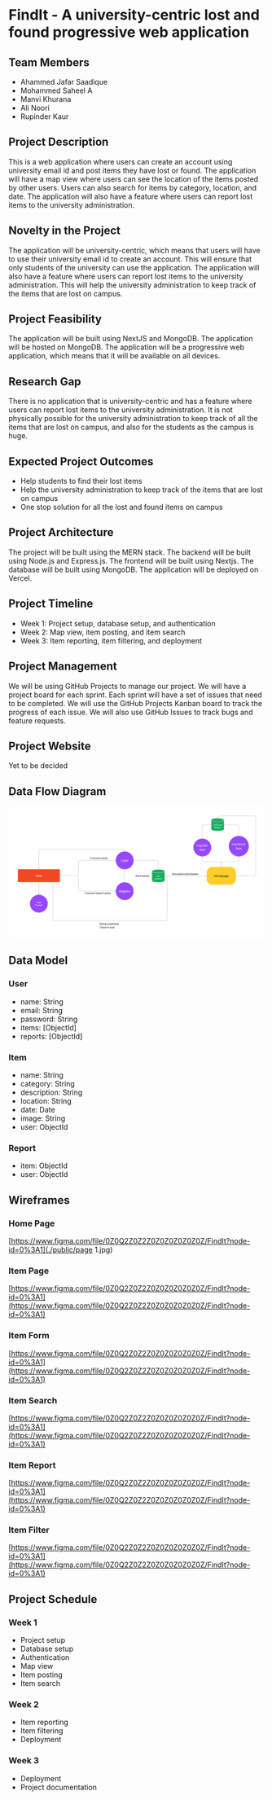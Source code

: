 # FindIt - A university-centric lost and found progressive web application

## Team Members

- Ahammed Jafar Saadique
- Mohammed Saheel A
- Manvi Khurana
- Ali Noori
- Rupinder Kaur

## Project Description

This is a web application where users can create an account using university email id and post items they have lost or found. The application will have a map view where users can see the location of the items posted by other users. Users can also search for items by category, location, and date. The application will also have a feature where users can report lost items to the university administration.

## Novelty in the Project

The application will be university-centric, which means that users will have to use their university email id to create an account. This will ensure that only students of the university can use the application. The application will also have a feature where users can report lost items to the university administration. This will help the university administration to keep track of the items that are lost on campus.

## Project Feasibility

The application will be built using NextJS and MongoDB. The application will be hosted on MongoDB. The application will be a progressive web application, which means that it will be available on all devices.

## Research Gap

There is no application that is university-centric and has a feature where users can report lost items to the university administration. It is not physically possible for the university administration to keep track of all the items that are lost on campus, and also for the students as the campus is huge.

## Expected Project Outcomes

- Help students to find their lost items
- Help the university administration to keep track of the items that are lost on campus
- One stop solution for all the lost and found items on campus

## Project Architecture

The project will be built using the MERN stack. The backend will be built using Node.js and Express.js. The frontend will be built using Nextjs. The database will be built using MongoDB. The application will be deployed on Vercel.

## Project Timeline

- Week 1: Project setup, database setup, and authentication
- Week 2: Map view, item posting, and item search
- Week 3: Item reporting, item filtering, and deployment

## Project Management

We will be using GitHub Projects to manage our project. We will have a project board for each sprint. Each sprint will have a set of issues that need to be completed. We will use the GitHub Projects Kanban board to track the progress of each issue. We will also use GitHub Issues to track bugs and feature requests.

## Project Website

Yet to be decided

## Data Flow Diagram

![Data Flow Diagram](./public/dfd.png)

## Data Model

### User

- name: String
- email: String
- password: String
- items: [ObjectId]
- reports: [ObjectId]

### Item

- name: String
- category: String
- description: String
- location: String
- date: Date
- image: String
- user: ObjectId

### Report

- item: ObjectId
- user: ObjectId

## Wireframes

### Home Page

[https://www.figma.com/file/0Z0Q2Z0Z2Z0Z0Z0Z0Z0Z0Z/FindIt?node-id=0%3A1](./public/page 1.jpg)

### Item Page

[https://www.figma.com/file/0Z0Q2Z0Z2Z0Z0Z0Z0Z0Z0Z/FindIt?node-id=0%3A1](https://www.figma.com/file/0Z0Q2Z0Z2Z0Z0Z0Z0Z0Z0Z/FindIt?node-id=0%3A1)

### Item Form

[https://www.figma.com/file/0Z0Q2Z0Z2Z0Z0Z0Z0Z0Z0Z/FindIt?node-id=0%3A1](https://www.figma.com/file/0Z0Q2Z0Z2Z0Z0Z0Z0Z0Z0Z/FindIt?node-id=0%3A1)

### Item Search

[https://www.figma.com/file/0Z0Q2Z0Z2Z0Z0Z0Z0Z0Z0Z/FindIt?node-id=0%3A1](https://www.figma.com/file/0Z0Q2Z0Z2Z0Z0Z0Z0Z0Z0Z/FindIt?node-id=0%3A1)

### Item Report

[https://www.figma.com/file/0Z0Q2Z0Z2Z0Z0Z0Z0Z0Z0Z/FindIt?node-id=0%3A1](https://www.figma.com/file/0Z0Q2Z0Z2Z0Z0Z0Z0Z0Z0Z/FindIt?node-id=0%3A1)

### Item Filter

[https://www.figma.com/file/0Z0Q2Z0Z2Z0Z0Z0Z0Z0Z0Z/FindIt?node-id=0%3A1](https://www.figma.com/file/0Z0Q2Z0Z2Z0Z0Z0Z0Z0Z0Z/FindIt?node-id=0%3A1)

## Project Schedule

### Week 1

- Project setup
- Database setup
- Authentication
- Map view
- Item posting
- Item search

### Week 2

- Item reporting
- Item filtering
- Deployment

### Week 3

- Deployment
- Project documentation

